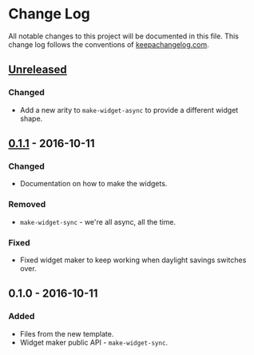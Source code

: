 # Change Log
All notable changes to this project will be documented in this file. This change log follows the conventions of [keepachangelog.com](http://keepachangelog.com/).

## [Unreleased]
### Changed
- Add a new arity to `make-widget-async` to provide a different widget shape.

## [0.1.1] - 2016-10-11
### Changed
- Documentation on how to make the widgets.

### Removed
- `make-widget-sync` - we're all async, all the time.

### Fixed
- Fixed widget maker to keep working when daylight savings switches over.

## 0.1.0 - 2016-10-11
### Added
- Files from the new template.
- Widget maker public API - `make-widget-sync`.

[Unreleased]: https://github.com/your-name/domains/compare/0.1.1...HEAD
[0.1.1]: https://github.com/your-name/domains/compare/0.1.0...0.1.1
